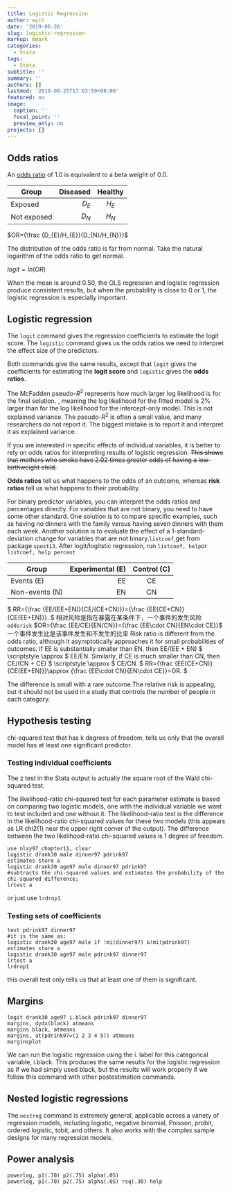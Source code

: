 ```yaml
---
title: Logistic Regression
author: wyih
date: '2019-06-26'
slug: logistic-regression
markup: mmark
categories:
  - Stata
tags:
  - Stata
subtitle: ''
summary: ''
authors: []
lastmod: '2019-09-25T17:03:59+08:00'
featured: no
image:
  caption: ''
  focal_point: ''
  preview_only: no
projects: []
---
```

## Odds ratios
An [odds ratio](https://en.wikipedia.org/wiki/Odds_ratio) of 1.0 is equivalent to a beta weight of 0.0.

| Group       | Diseased | Healthy |
| ----------- | -------: | :-----: |
| Exposed     |    $D_E$ |  $H_E$  |
| Not exposed |    $D_N$ |  $H_N$  |


$OR={\frac {D_{E}/H_{E}}{D_{N}/H_{N}}}$

The distribution of the odds ratio is far from normal. Take the natural logarithm of the odds ratio to get normal.

$logit = ln(OR)$

When the mean is around 0.50, the OLS regression and logistic regression produce consistent results, but when the probability is close to 0 or 1, the logistic regression is especially important.

## Logistic regression
The `logit` command gives the regression coefficients to estimate the logit score. The `logistic` command gives us the odds ratios we need to interpret the effect size of the predictors.

Both commands give the same results, except that `logit` gives the coefficients for estimating the **logit score** and `logistic` gives the **odds ratios**.

The McFadden pseudo-$R^2$ represents how much larger log likelihood is for the final solution.
, meaning the log likelihood for the fitted model is 2% larger than for the log likelihood for the intercept-only model. 
This is not explained variance. The pseudo-$R^2$  is often a small value, and many researchers do not report it. The biggest mistake is to report it and interpret it as explained variance.

If you are interested in specific effects of individual variables, it is better to rely on odds ratios for interpreting results of logistic regression. ~~This shows that mothers who smoke have 2.02 times greater odds of having a low-birthweight child.~~

**Odds ratios** tell us what happens to the odds of an outcome, whereas **risk ratios** tell us what happens to their probability.

For binary predictor variables, you can interpret the odds ratios and percentages directly. For variables that are not binary, you need to have some other standard. One solution is to compare specific examples, such as having no dinners with the family versus having seven dinners with them each week. Another solution is to evaluate the effect of a 1-standard-deviation change for variables that are not binary.`listcoef`,get from package `spost13`. After logit/logitstic regression, run `listcoef, help`or  `listcoef, help percent` 

|     Group    | Experimental (E)   |  Control (C)  |
| --------   | -----:  | :----:  |
| Events (E)     | EE |   CE     |
| Non-events (N)       |   EN   |   CN   |


$ RR={\frac {EE/(EE+EN)}{CE/(CE+CN)}}={\frac {EE(CE+CN)}{CE(EE+EN)}}. $
相对风险是指在暴露在某条件下，一个事件的发生风险 
`oddsrisk`
$OR={\frac {EE/CE}{EN/CN}}={\frac {EE\cdot CN}{EN\cdot CE}}$
一个事件发生比是该事件发生和不发生的比率 
Risk ratio is different from the odds ratio, although it asymptotically approaches it for small probabilities of outcomes. If EE is substantially smaller than EN, then EE/(EE + EN) $ \scriptstyle \approx $ EE/EN. Similarly, if CE is much smaller than CN, then CE/(CN + CE) $ \scriptstyle \approx $ CE/CN. 
$ RR={\frac {EE(CE+CN)}{CE(EE+EN)}}\approx {\frac {EE\cdot CN}{EN\cdot CE}}=OR. $

The difference is small with a rare outcome.The relative risk is appealing, but it should not be used in a study that controls the number of people in each category.




## Hypothesis testing

chi-squared test that has  k degrees of freedom, tells us only that the overall model has at least one significant predictor.
### Testing individual coefficients
The z test in the Stata output is actually the square root of the Wald chi-squared test.

The likelihood-ratio chi-squared test for each parameter estimate is based on comparing two logistic models, one with the individual variable we want to test included and one without it. The likelihood-ratio test is the difference in the likelihood-ratio chi-squared values for these two models (this appears as LR chi2(1) near the upper right corner of the output). The difference between the two likelihood-ratio chi-squared values is 1 degree of freedom.

```
use nlsy97_chapter11, clear
logistic drank30 male dinner97 pdrink97
estimates store a
logistic drank30 age97 male dinner97 pdrink97
#subtracts the chi-squared values and estimates the probability of the chi-squared difference;
lrtest a
```
or just use `lrdrop1`

### Testing sets of coefficients
```
test pdrink97 dinner97
#it is the same as:
logistic drank30 age97 male if !mi(dinner97) &!mi(pdrink97)
estimates store a
logistic drank30 age97 male pdrink97 dinner97 
lrtest a
lrdrop1
```

this overall test only tells us that at least one of them is significant.

## Margins
```
logit drank30 age97 i.black pdrink97 dinner97
margins, dydx(black) atmeans
margins black, atmeans
margins, at(pdrink97=(1 2 3 4 5)) atmeans
marginsplot
```
We can run the logistic regression using the i. label for this categorical variable, i.black. This produces the same results for the logistic regression as if we had simply used black, but the results will work properly if we follow this command with other postestimation commands.

## Nested logistic regressions

The `nestreg` command is extremely general, applicable across a variety of regression models, including logistic, negative binomial, Poisson, probit, ordered logistic, tobit, and others. It also works with the complex sample designs for many regression models.

## Power analysis
```
powerlog, p1(.70) p2(.75) alpha(.05)
powerlog, p1(.70) p2(.75) alpha(.05) rsq(.30) help
```